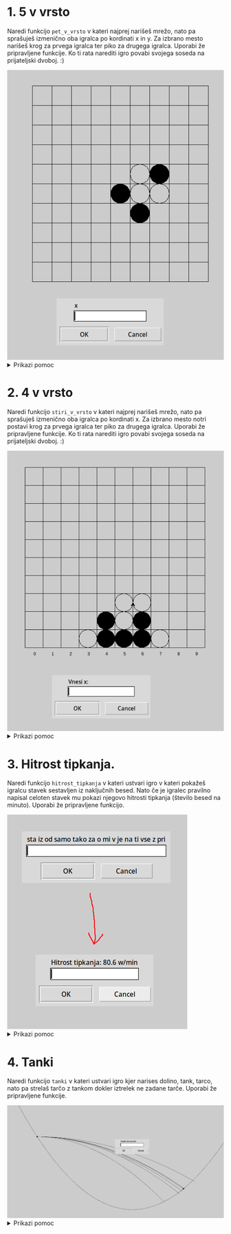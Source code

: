 # 1. 5 v vrsto

Naredi funkcijo `pet_v_vrsto` v kateri najprej narišeš mrežo,
nato pa sprašuješ izmenično oba igralca po kordinati x in y.
Za izbrano mesto narišeš krog za prvega igralca ter piko za drugega igralca.
Uporabi že pripravljene funkcije. Ko ti rata narediti igro povabi svojega soseda na prijateljski dvoboj. :) 

<img src="https://github.com/urosjarc/informatika/blob/main/media/turtle_5_v_vrsto.png">

<details>

  <summary>Prikazi pomoc</summary>
  
```python
# Naredi premik brez risanja
def naredi_premik(x, y):
	turtle.penup()
	turtle.goto(x, y)
	turtle.pendown()

# Narisi mrezo igralnega polja
def narisi_mrezo():
	turtle.setheading(90)
	for x in range(0, 550, 50):
		naredi_premik(x, 0)
		turtle.forward(500)

	turtle.setheading(0)
	for y in range(0, 550, 50):
		naredi_premik(0, y)
		turtle.forward(500)

	turtle.setheading(90)
	for i, x in enumerate(range(0, 500, 50)):
		naredi_premik(x + 25, -25)
		turtle.write(i)

	turtle.setheading(0)
	for i, y in enumerate(range(0, 500, 50)):
		naredi_premik(-25, y + 25)
		turtle.write(i)

	naredi_premik(0, 0)

# Narisi krog prvega igralca
def narisi_krog(x, y):
	naredi_premik(x * 50 + 25, y * 50)
	turtle.circle(25)

# Narisi piko drugega igralca
def narisi_piko(x, y):
	naredi_premik(x * 50 + 25, y * 50 + 25)
	turtle.dot(50)

# Iteracijska zanka
while(True):
    print("Hello")

# Pogojna zanka
if(True):
	print("True")
else:
	print("False")
    
import turtle
turtle.numinput("Naslov", "Vprasanje") # Vprasaj uporabnika po stevilski vrednosti.
turtle.speed(1) # Nastavi hitrost zelve od 1 do 10.
turtle.exitonclick() # Ko uporabnik klikne na zaslon koncaj program.
```

</details>

# 2. 4 v vrsto

Naredi funkcijo `stiri_v_vrsto` v kateri najprej narišeš mrežo, nato pa sprašuješ izmenično oba igralca
po kordinati x. Za izbrano mesto notri postavi krog za prvega igralca ter piko za drugega igralca.
Uporabi že pripravljene funkcije. Ko ti rata narediti igro povabi svojega soseda na prijateljski dvoboj. :)

<img src="https://github.com/urosjarc/informatika/blob/main/media/turtle_4_v_vrsto.png">

<details>

  <summary>Prikazi pomoc</summary>

```python
# Naredi premik brez risanja
def naredi_premik(x, y):
	turtle.penup()
	turtle.goto(x, y)
	turtle.pendown()

# Narisi mrezo igralnega polja
visine = []
def narisi_mrezo():
	turtle.setheading(90)
	for x in range(0, 550, 50):
		visine.append(0)
		naredi_premik(x, 0)
		turtle.forward(500)

	turtle.setheading(0)
	for y in range(0, 550, 50):
		naredi_premik(0, y)
		turtle.forward(500)

	turtle.setheading(90)
	for i, x in enumerate(range(0, 500, 50)):
		naredi_premik(x + 25, -25)
		turtle.write(i)

	naredi_premik(0, 0)

# Narisi krog prvega igralca
def narisi_krog(x):
	naredi_premik(x * 50 + 50, visine[x] * 50 + 25)
	visine[x] += 1
	turtle.circle(25)
    
# Narisi piko drugega igralca
def narisi_piko(x):
	naredi_premik(x * 50 + 25, visine[x] * 50 + 25)
	visine[x] += 1
	turtle.dot(50)

# Iteracijska zanka
while(True):
    print("Hello")

# Pogojna zanka
if(True):
	print("True")
else:
	print("False")
    
import turtle
turtle.numinput("Naslov", "Vprasanje") # Vprasaj uporabnika po stevilski vrednosti.
turtle.speed(1) # Nastavi hitrost zelve od 1 do 10.
turtle.exitonclick() # Ko uporabnik klikne na zaslon koncaj program.
```

</details>

# 3. Hitrost tipkanja.

Naredi funkcijo `hitrost_tipkanja` v kateri ustvari igro v kateri pokažeš igralcu stavek sestavljen iz naključnih besed.
Nato če je igralec pravilno napisal celoten stavek mu pokazi njegovo hitrosti tipkanja (število besed na minuto).
Uporabi že pripravljene funkcijo.

<img src="https://github.com/urosjarc/informatika/blob/main/media/turtle_hitrost_tipkanja.png">

<details>

  <summary>Prikazi pomoc</summary>

```python
# Ustvari nakljucni stavek
def nakljucni_stavek(stevilo_besed: int) -> str:
	besede = "je in se v da na so ne pa ki bi za z ni sem ga po s tako ko tudi to bil ali si mu od bilo kot iz kaj bo vse bila kakor mi pri jo kar jih sta o do ti kako samo me".split()
	return " ".join(random.choices(besede,k=stevilo_besed))
    
# Pogojna zanka
if(True):
    print("True")
else:
    print("False")

import turtle
import random
import time
time.time() # Funkcija ki vrne koliko sekund je preteklo od datuma 1.1.1970
turtle.textinput("Naslov", "Vprasanje")  # Vprasaj uporabnika po tekstovni vrednosti.
turtle.speed(1) # Nastavi hitrost zelve od 1 do 10.
turtle.exitonclick() # Ko uporabnik klikne na zaslon koncaj program.
```

</details>

# 4. Tanki

Naredi funkcijo `tanki` v kateri ustvari igro kjer narises dolino, tank, tarco, nato pa strelaš tarčo z tankom
dokler iztrelek ne zadane tarče. Uporabi že pripravljene funkcije.

<img src="https://github.com/urosjarc/informatika/blob/main/media/turtle_tanki.png">

<details>

  <summary>Prikazi pomoc</summary>

```python
# Naredi premik brez risanja
def naredi_premik(x: int, y: int):
	turtle.penup()
	turtle.goto(x, y)
	turtle.pendown()

# Izracunaj visino doline na kordinati x
def visina_doline(x: int) -> float:
	return (x ** 2) / 1000 - 500

# Narisi dolino
def narisi_dolino():
	for x in range(-1000, 1000, 10):
		turtle.pendown()
		if x == -1000:
			turtle.penup()
		turtle.goto(x, visina_doline(x))

# Vrne kordinate narisanega tanka
def narisi_tank() -> tuple[float, float]:
	rx = random.randint(-1000, 100)
	ry = visina_doline(rx)
	naredi_premik(rx, ry)
	turtle.dot(10)
	return rx, ry

# Vrne kordinate narisane tarce ko zadene dolino
def narisi_tarco() -> tuple[float, float]:
	rx = random.randint(100, 1000)
	ry = visina_doline(rx)
	naredi_premik(rx, ry)
	turtle.dot(10, 'red')
	return rx, ry

# Vrne koncne kordinate narisanega iztrelka
def narisi_iztrelek(x, y, vx, vy) -> tuple[float, float]:
	naredi_premik(x, y)
	dt = 0.1
	g = -10
	while(True):
		vy += g * dt
		x += vx * dt
		y += vy * dt

		turtle.goto(x, y)
		dy = y - visina_doline(x)
		if(dy < 0):
			return x, y+dy
        
# Pogojna zanka
if(True):
    print("True")

import turtle
import random
turtle.numinput("Naslov", "Vprasanje")  # Vprasaj uporabnika po stevilski vrednosti.
turtle.speed(1) # Nastavi hitrost zelve od 1 do 10.
turtle.exitonclick() # Ko uporabnik klikne na zaslon koncaj program.
```

</details>
